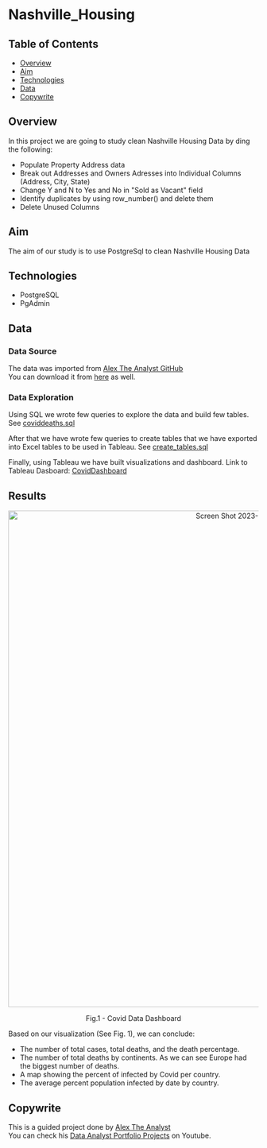 # Nashville_Housing

## Table of Contents 
* [Overview](#overview)
* [Aim](#aim)
* [Technologies](#technologies)
* [Data](#data)
* [Copywrite](#copywrite)

## Overview 
In this project we are going to study clean Nashville Housing Data by ding the following:
* Populate Property Address data
* Break out Addresses and Owners Adresses into Individual Columns (Address, City, State)
* Change Y and N to Yes and No in "Sold as Vacant" field
* Identify duplicates by using row_number() and delete them
* Delete Unused Columns

## Aim
 The aim of our study is to use PostgreSql to clean Nashville Housing Data 

## Technologies 
* PostgreSQL 
* PgAdmin 
 

## Data
### Data Source 
The data was imported from <a href="https://github.com/AlexTheAnalyst/PortfolioProjects">Alex The Analyst GitHub</a> 
</br> 
You can download it from <a href="https://github.com/MireyNM/Nashville_Housing/blob/main/static/data/Nashville%20Housing%20Data%20for%20Data%20Cleaning.csv">here</a> as well.

### Data Exploration
Using SQL we wrote few queries to explore the data and build few tables. 
See <a href="https://github.com/MireyNM/Covid_Dashboard/blob/main/coviddeaths.sql">coviddeaths.sql</a> 

After that we have wrote few queries to create tables that we have exported into Excel tables to be used in Tableau. See <a href="https://github.com/MireyNM/Covid_Dashboard/blob/main/create_tables.sql">create_tables.sql</a>

Finally, using Tableau we have built visualizations and dashboard. 
Link to Tableau Dasboard: 
<a href="https://public.tableau.com/app/profile/mireille1519/viz/CovidDashboard_16783200101730/CovidDashboard">CovidDashboard</a>

## Results 
<p align = "center">
<img width="1000" alt="Screen Shot 2023-03-08 at 6 31 53 PM" src="https://user-images.githubusercontent.com/109363759/224436719-2c15b37f-2c93-4af7-b9f4-34dc6975c830.png">
</p>
<p align = "center">
Fig.1 -  Covid Data Dashboard
</p>

Based on our visualization (See Fig. 1), we can conclude:
* The number of total cases, total deaths, and the death percentage.
* The number of total deaths by continents. As we can see Europe had the biggest number of deaths. 
* A map showing the percent of infected by Covid per country. 
* The average percent population infected by date by country. 
 
## Copywrite
This is a guided project done by <a href="https://github.com/AlexTheAnalyst/PortfolioProjects">Alex The Analyst</a> 
</br>
You can check his <a href="https://youtu.be/qfyynHBFOsM">Data Analyst Portfolio Projects</a> on Youtube. 

